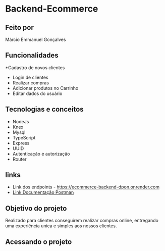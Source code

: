 # Backend-Ecommerce

## Feito por

Márcio Emmanuel Gonçalves

## Funcionalidades

  *Cadastro de novos clientes
  * Login de clientes
  * Realizar compras
  * Adicionar produtos no Carrinho
  * Editar dados do usuário

## Tecnologias e conceitos

   * NodeJs
   * Knex
   * Mysql
   * TypeScript
   * Express
   * UUID
   * Autenticação e autorização
   * Router
  
## links

   * Link dos endpoints - https://ecommerce-backend-dpon.onrender.com
   * [Link Documentação Postman](https://documenter.getpostman.com/view/22376313/2s9YXcc48D)

## Objetivo do projeto

   Realizado para clientes conseguirem realizar compras online, entregando uma experiência unica e simples aos nossos clientes.

## Acessando o projeto
